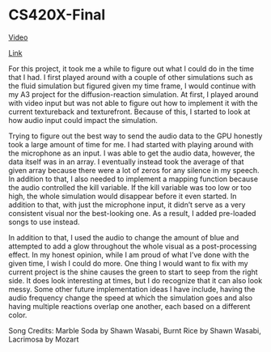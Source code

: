 # CS420X-Final
[Video](https://youtu.be/Z5hxwZ-ZOMU)

[Link](https://evelyntrvn.github.io/CS420X-Final/)

For this project, it took me a while to figure out what I could do in the time that I had. I first played around with a couple of other simulations such as the fluid simulation but figured given my time frame, I would continue with my A3 project for the diffusion-reaction simulation. At first, I played around with video input but was not able to figure out how to implement it with the current textureback and texturefront. Because of this, I started to look at how audio input could impact the simulation.

Trying to figure out the best way to send the audio data to the GPU honestly took a large amount of time for me. I had started with playing around with the microphone as an input. I was able to get the audio data, however, the data itself was in an array. I eventually instead took the average of that given array because there were a lot of zeros for any silence in my speech. In addition to that, I also needed to implement a mapping function because the audio controlled the kill variable. If the kill variable was too low or too high, the whole simulation would disappear before it even started. In addition to that, with just the microphone input, it didn’t serve as a very consistent visual nor the best-looking one. As a result, I added pre-loaded songs to use instead. 

In addition to that, I used the audio to change the amount of blue and attempted to add a glow throughout the whole visual as a post-processing effect. In my honest opinion, while I am proud of what I’ve done with the given time, I wish I could do more. One thing I would want to fix with my current project is the shine causes the green to start to seep from the right side. It does look interesting at times, but I do recognize that it can also look messy. Some other future implementation ideas I have include, having the audio frequency change the speed at which the simulation goes and also having multiple reactions overlap one another, each based on a different color.

Song Credits: Marble Soda by Shawn Wasabi, Burnt Rice by Shawn Wasabi, Lacrimosa by Mozart
